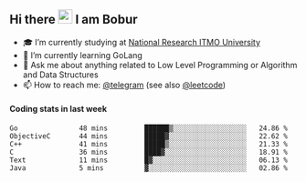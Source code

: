 ## Hi there <img src="https://media.giphy.com/media/hvRJCLFzcasrR4ia7z/giphy.gif" width="25px" height="25px"> I am Bobur

- :mortar_board: I’m currently studying at [National Research ITMO University](https://itmo.ru/)
- :seedling: I’m currently learning GoLang
- :speech_balloon: Ask me about anything related to Low Level Programming or Algorithm and Data Structures
- :mailbox: How to reach me: [@telegram](https://t.me/octoant) (see also [@leetcode](https://leetcode.com/octoant/))    

#### Coding stats in last week

<!--START_SECTION:waka-->

```text
Go               48 mins         ██████▒░░░░░░░░░░░░░░░░░░   24.86 %
ObjectiveC       44 mins         █████▓░░░░░░░░░░░░░░░░░░░   22.62 %
C++              41 mins         █████▒░░░░░░░░░░░░░░░░░░░   21.33 %
C                36 mins         ████▓░░░░░░░░░░░░░░░░░░░░   18.91 %
Text             11 mins         █▓░░░░░░░░░░░░░░░░░░░░░░░   06.13 %
Java             5 mins          ▓░░░░░░░░░░░░░░░░░░░░░░░░   02.86 %
```

<!--END_SECTION:waka-->
